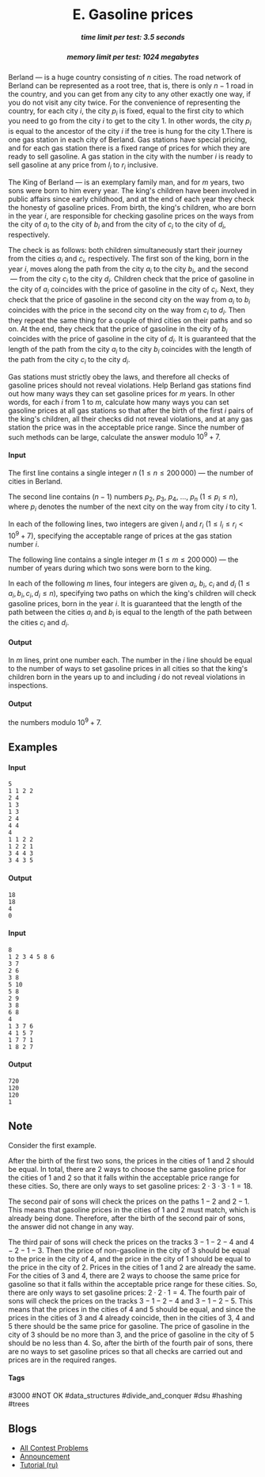 <h1 style='text-align: center;'> E. Gasoline prices</h1>

<h5 style='text-align: center;'>time limit per test: 3.5 seconds</h5>
<h5 style='text-align: center;'>memory limit per test: 1024 megabytes</h5>

 Berland — is a huge country consisting of $n$ cities. The road network of Berland can be represented as a root tree, that is, there is only $n - 1$ road in the country, and you can get from any city to any other exactly one way, if you do not visit any city twice. For the convenience of representing the country, for each city $i$, the city $p_i$ is fixed, equal to the first city to which you need to go from the city $i$ to get to the city $1$. In other words, the city $p_i$ is equal to the ancestor of the city $i$ if the tree is hung for the city $1$.There is one gas station in each city of Berland. Gas stations have special pricing, and for each gas station there is a fixed range of prices for which they are ready to sell gasoline. A gas station in the city with the number $i$ is ready to sell gasoline at any price from $l_i$ to $r_i$ inclusive.

The King of Berland — is an exemplary family man, and for $m$ years, two sons were born to him every year. The king's children have been involved in public affairs since early childhood, and at the end of each year they check the honesty of gasoline prices. From birth, the king's children, who are born in the year $i$, are responsible for checking gasoline prices on the ways from the city of $a_i$ to the city of $b_i$ and from the city of $c_i$ to the city of $d_i$, respectively.

The check is as follows: both children simultaneously start their journey from the cities $a_i$ and $c_i$, respectively. The first son of the king, born in the year $i$, moves along the path from the city $a_i$ to the city $b_i$, and the second  — from the city $c_i$ to the city $d_i$. Children check that the price of gasoline in the city of $a_i$ coincides with the price of gasoline in the city of $c_i$. Next, they check that the price of gasoline in the second city on the way from $a_i$ to $b_i$ coincides with the price in the second city on the way from $c_i$ to $d_i$. Then they repeat the same thing for a couple of third cities on their paths and so on. At the end, they check that the price of gasoline in the city of $b_i$ coincides with the price of gasoline in the city of $d_i$. It is guaranteed that the length of the path from the city $a_i$ to the city $b_i$ coincides with the length of the path from the city $c_i$ to the city $d_i$.

Gas stations must strictly obey the laws, and therefore all checks of gasoline prices should not reveal violations. Help Berland gas stations find out how many ways they can set gasoline prices for $m$ years. In other words, for each $i$ from $1$ to $m$, calculate how many ways you can set gasoline prices at all gas stations so that after the birth of the first $i$ pairs of the king's children, all their checks did not reveal violations, and at any gas station the price was in the acceptable price range. Since the number of such methods can be large, calculate the answer modulo $10^9 + 7$. 

#### Input

The first line contains a single integer $n$ ($1 \le n \le 200\,000$) — the number of cities in Berland.

The second line contains $(n - 1)$ numbers $p_2,\ p_3,\ p_4,\ \ldots,\ p_n$ ($1 \le p_i \le n$), where $p_i$ denotes the number of the next city on the way from city $i$ to city $1$.

In each of the following lines, two integers are given $l_i$ and $r_i$ ($1 \le l_i \le r_i < 10^9+7$), specifying the acceptable range of prices at the gas station number $i$.

The following line contains a single integer $m$ ($1 \le m \le 200\,000$) — the number of years during which two sons were born to the king.

In each of the following $m$ lines, four integers are given $a_i$, $b_i$, $c_i$ and $d_i$ ($1 \le a_i, b_i, c_i, d_i \le n$), specifying two paths on which the king's children will check gasoline prices, born in the year $i$. It is guaranteed that the length of the path between the cities $a_i$ and $b_i$ is equal to the length of the path between the cities $c_i$ and $d_i$. 

#### Output

In $m$ lines, print one number each. The number in the $i$ line should be equal to the number of ways to set gasoline prices in all cities so that the king's children born in the years up to and including $i$ do not reveal violations in inspections. 
#### Output

 the numbers modulo $10^9 + 7$. 

## Examples

 

#### Input


```text
5
1 1 2 2
2 4
1 3
1 3
2 4
4 4
4
1 1 2 2
1 2 2 1
3 4 4 3
3 4 3 5
```
#### Output


```text
18
18
4
0
```
#### Input


```text
8
1 2 3 4 5 8 6
3 7
2 6
3 8
5 10
5 8
2 9
3 8
6 8
4
1 3 7 6
4 1 5 7
1 7 7 1
1 8 2 7
```
#### Output


```text
720
120
120
1
```
 
## Note

Consider the first example.

After the birth of the first two sons, the prices in the cities of $1$ and $2$ should be equal. In total, there are 2 ways to choose the same gasoline price for the cities of $1$ and $2$ so that it falls within the acceptable price range for these cities. So, there are only ways to set gasoline prices: $2 \cdot 3 \cdot 3 \cdot 1 = 18$.

The second pair of sons will check the prices on the paths $1 - 2$ and $2 - 1$. This means that gasoline prices in the cities of $1$ and $2$ must match, which is already being done. Therefore, after the birth of the second pair of sons, the answer did not change in any way.

The third pair of sons will check the prices on the tracks $3 - 1 - 2 - 4$ and $4 - 2 - 1 - 3$. Then the price of non-gasoline in the city of $3$ should be equal to the price in the city of $4$, and the price in the city of $1$ should be equal to the price in the city of $2$. Prices in the cities of $1$ and $2$ are already the same. For the cities of $3$ and $4$, there are 2 ways to choose the same price for gasoline so that it falls within the acceptable price range for these cities. So, there are only ways to set gasoline prices: $2 \cdot 2 \cdot 1 = 4$. The fourth pair of sons will check the prices on the tracks $3 - 1 - 2 - 4$ and $3 - 1 - 2 - 5$. This means that the prices in the cities of $4$ and $5$ should be equal, and since the prices in the cities of $3$ and $4$ already coincide, then in the cities of $3$, $4$ and $5$ there should be the same price for gasoline. The price of gasoline in the city of $3$ should be no more than 3, and the price of gasoline in the city of $5$ should be no less than 4. So, after the birth of the fourth pair of sons, there are no ways to set gasoline prices so that all checks are carried out and prices are in the required ranges. 



#### Tags 

#3000 #NOT OK #data_structures #divide_and_conquer #dsu #hashing #trees 

## Blogs
- [All Contest Problems](../Codeforces_Round_857_(Div._1).md)
- [Announcement](../blogs/Announcement.md)
- [Tutorial (ru)](../blogs/Tutorial_(ru).md)
